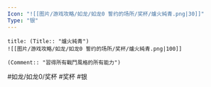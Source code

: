 ```yaml
---
Icon: "![[图片/游戏攻略/如龙/如龙0 誓约的场所/奖杯/爐火純青.png|30]]"
Type: "银"
---
```

```ad-common-silver-trophy
title: (Title:: "爐火純青")
![[图片/游戏攻略/如龙/如龙0 誓约的场所/奖杯/爐火純青.png|100]]

(Comment:: "習得所有戰鬥風格的所有能力")
```

#如龙/如龙0/奖杯 #奖杯 #银
